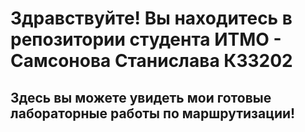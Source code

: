 # Здравствуйте! Вы находитесь в репозитории студента ИТМО - Самсонова Станислава К33202
## Здесь вы можете увидеть мои готовые лабораторные работы по маршрутизации!
